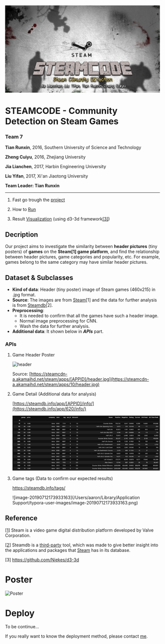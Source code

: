 
![](Cover.jpg)

# STEAMCODE - Community Detection on Steam Games

### Team 7

**Tian Runxin**, 	2016, Southern University of Science and Technology

**Zheng Cuiyu**, 	2016, Zhejiang University

**Jia Lianchen**,	 2017, Harbin Engineering University

**Liu Yifan**,			2017, Xi'an Jiaotong University

**Team Leader: Tian Runxin**

---

1. Fast go trough the [project](#poster)

2. How to [Run](#Deploy)
3. Result [Visualization](https://blog.aaron-xin.tech/SteamCODE/) (using d3-3d framework[[3]](#Reference))

## Decription

Our project aims to investigate the similarity between **header pictures** (tiny posters) of **games** on the **Steam[1] game platform**, and find the relationship between header pictures, game categories and popularity, etc. For example, games belong to the same category may have similar header pictures.

## Dataset & Subclasses

- **Kind of data**: Header (tiny poster) image of Steam games (460x215) in .jpg format.
- **Source**: The images are from [Steam](https://store.steampowered.com/)[1] and the data for further analysis is from [Steamdb](http://steamdb.info)[2].
- **Preprocessing**: 
  - It is needed to confirm that all the games have such a header image. 
  - Normal image preprocessing for CNN.
  - Wash the data for further analysis.
- **Additional data**: It shown below in ***APIs*** part.

### APIs

1. Game Header Poster

   ![header](https://steamcdn-a.akamaihd.net/steam/apps/620/header.jpg)

   Source: [https://steamcdn-a.akamaihd.net/steam/apps/[APPID]/header.jpg](https://steamcdn-a.akamaihd.net/steam/apps/10/header.jpg)

4. Game Detail (Additional data for analysis)

   [https://steamdb.info/app/[APPID]/info/](https://steamdb.info/app/620/info/)

   ![image-20190728194353390](img/data_detail.png)

5. Game tags (Data to confirm our expected results)

   https://steamdb.info/tags/

   ![image-20190712173933163](/Users/aaron/Library/Application Support/typora-user-images/image-20190712173933163.png)



## Reference

[[1]](https://store.steampowered.com) Steam is a video game digital distribution platform developed by Valve Corporation.

[[2]](steamdb.info) Steamdb is a [third-party](https://steamdb.info/faq/#who-is-behind-this-website) tool, which was made to give better insight into the applications and packages that [Steam](https://store.steampowered.com/) has in its database.

[3] https://github.com/Niekes/d3-3d

# Poster

![Poster](Poster.png)



# Deploy

To be continue...

If you really want to know the deployment method, please contact [me](airine@gmail.com).